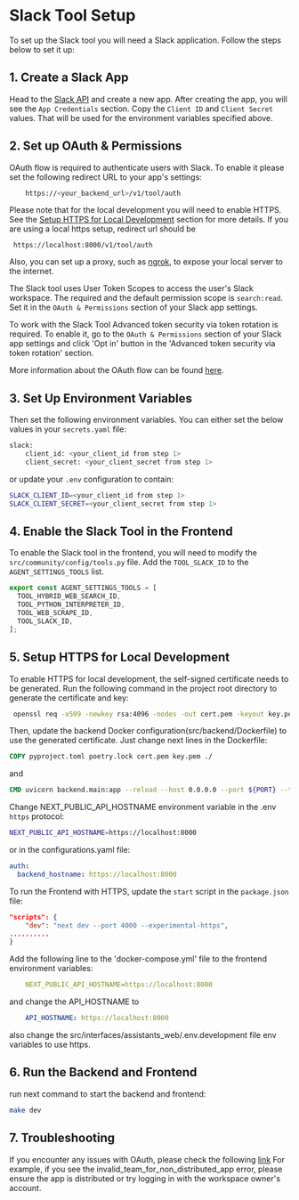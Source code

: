 # Slack Tool Setup

To set up the Slack tool you will need a Slack application. Follow the steps below to set it up:

## 1. Create a Slack App

Head to the [Slack API](https://api.slack.com/apps) and create a new app.
After creating the app, you will see the `App Credentials` section. Copy the `Client ID` and `Client Secret` values.
That will be used for the environment variables specified above.

## 2. Set up OAuth & Permissions
OAuth flow is required to authenticate users with Slack. 
To enable it please set the following redirect URL to your app's settings:
```bash
    https://<your_backend_url>/v1/tool/auth
```
Please note that for the local development you will need to enable HTTPS. 
See the [Setup HTTPS for Local Development](#5-setup-https-for-local-development) section for more details.
If you are using a local https setup, redirect url should be 
```
 https://localhost:8000/v1/tool/auth
```
Also, you can set up a proxy, such as [ngrok](https://ngrok.com/docs/getting-started/), to expose your local server to the internet.

The Slack tool uses User Token Scopes to access the user's Slack workspace.
The required and the default permission scope is `search:read`.
Set it in the `OAuth & Permissions` section of your Slack app settings.

To work with the Slack Tool Advanced token security via token rotation is required.
To enable it, go to the `OAuth & Permissions` section of your Slack app settings and click 'Opt in' button in the 'Advanced token security via token rotation' section.

More information about the OAuth flow can be found [here](https://api.slack.com/authentication/oauth-v2).

## 3. Set Up Environment Variables

Then set the following environment variables. You can either set the below values in your `secrets.yaml` file:
```bash
slack:
    client_id: <your_client_id from step 1>
    client_secret: <your_client_secret from step 1>
```
or update your `.env` configuration to contain:
```bash
SLACK_CLIENT_ID=<your_client_id from step 1>
SLACK_CLIENT_SECRET=<your_client_secret from step 1>
```

## 4. Enable the Slack Tool in the Frontend

To enable the Slack tool in the frontend, you will need to modify the `src/community/config/tools.py` file. Add the `TOOL_SLACK_ID` to the `AGENT_SETTINGS_TOOLS` list.

```typescript
export const AGENT_SETTINGS_TOOLS = [
  TOOL_HYBRID_WEB_SEARCH_ID,
  TOOL_PYTHON_INTERPRETER_ID,
  TOOL_WEB_SCRAPE_ID,
  TOOL_SLACK_ID,
];
```

## 5. Setup HTTPS for Local Development

To enable HTTPS for local development, the self-signed certificate needs to be generated.
Run the following command in the project root directory to generate the certificate and key:

```bash
 openssl req -x509 -newkey rsa:4096 -nodes -out cert.pem -keyout key.pem -days 365
```

Then, update the backend Docker configuration(src/backend/Dockerfile) to use the generated certificate.
Just change next lines in the Dockerfile:
```Dockerfile
COPY pyproject.toml poetry.lock cert.pem key.pem ./ 
```
and 
```Dockerfile
CMD uvicorn backend.main:app --reload --host 0.0.0.0 --port ${PORT} --timeout-keep-alive 300 --ssl-keyfile /workspace/key.pem --ssl-certfile /workspace/cert.pem
```
Change NEXT_PUBLIC_API_HOSTNAME environment variable in the .env `https` protocol:
```bash
NEXT_PUBLIC_API_HOSTNAME=https://localhost:8000
```

or in the configurations.yaml file:

```yaml
auth:
  backend_hostname: https://localhost:8000
```

To run the Frontend with HTTPS, update the `start` script in the `package.json` file:

```json
"scripts": {
    "dev": "next dev --port 4000 --experimental-https",
..........
}
```

Add the following line to the 'docker-compose.yml' file to the frontend environment variables:

```yaml
    NEXT_PUBLIC_API_HOSTNAME=https://localhost:8000
```

and change the API_HOSTNAME to

```yaml
    API_HOSTNAME: https://localhost:8000
```
also change the src/interfaces/assistants_web/.env.development file env variables to use https.

## 6. Run the Backend and Frontend

run next command to start the backend and frontend:

```bash
make dev
```

## 7. Troubleshooting

If you encounter any issues with OAuth, please check the following [link](https://api.slack.com/authentication/oauth-v2#errors)
For example, if you see the invalid_team_for_non_distributed_app error,
please ensure the app is distributed or try logging in with the workspace owner's account.